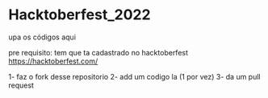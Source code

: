 # Hacktoberfest_2022

upa os códigos aqui

pre requisito: tem que ta cadastrado no hacktoberfest
https://hacktoberfest.com/

1- faz o fork desse repositorio
2- add um codigo la (1 por vez)
3- da um pull request
